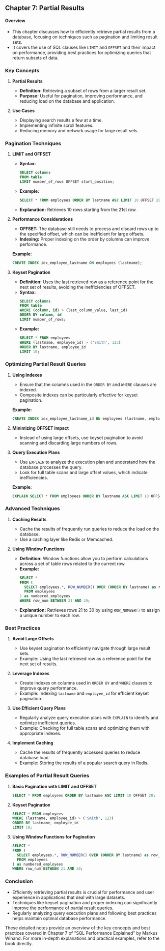 ## Chapter 7: Partial Results

#### Overview
- This chapter discusses how to efficiently retrieve partial results from a database, focusing on techniques such as pagination and limiting result sets.
- It covers the use of SQL clauses like `LIMIT` and `OFFSET` and their impact on performance, providing best practices for optimizing queries that return subsets of data.

### Key Concepts

1. **Partial Results**
   - **Definition:** Retrieving a subset of rows from a larger result set.
   - **Purpose:** Useful for pagination, improving performance, and reducing load on the database and application.

2. **Use Cases**
   - Displaying search results a few at a time.
   - Implementing infinite scroll features.
   - Reducing memory and network usage for large result sets.

### Pagination Techniques

1. **LIMIT and OFFSET**
   - **Syntax:**
     ```sql
     SELECT columns
     FROM table
     LIMIT number_of_rows OFFSET start_position;
     ```
   - **Example:**
     ```sql
     SELECT * FROM employees ORDER BY lastname ASC LIMIT 10 OFFSET 20;
     ```
   - **Explanation:** Retrieves 10 rows starting from the 21st row.

2. **Performance Considerations**
   - **OFFSET:** The database still needs to process and discard rows up to the specified offset, which can be inefficient for large offsets.
   - **Indexing:** Proper indexing on the order by columns can improve performance.
   
   **Example:**
   ```sql
   CREATE INDEX idx_employee_lastname ON employees (lastname);
   ```

3. **Keyset Pagination**
   - **Definition:** Uses the last retrieved row as a reference point for the next set of results, avoiding the inefficiencies of OFFSET.
   - **Syntax:**
     ```sql
     SELECT columns
     FROM table
     WHERE (column, id) > (last_column_value, last_id)
     ORDER BY column, id
     LIMIT number_of_rows;
     ```
   - **Example:**
     ```sql
     SELECT * FROM employees
     WHERE (lastname, employee_id) > ('Smith', 123)
     ORDER BY lastname, employee_id
     LIMIT 10;
     ```

### Optimizing Partial Result Queries

1. **Using Indexes**
   - Ensure that the columns used in the `ORDER BY` and `WHERE` clauses are indexed.
   - Composite indexes can be particularly effective for keyset pagination.

   **Example:**
   ```sql
   CREATE INDEX idx_employee_lastname_id ON employees (lastname, employee_id);
   ```

2. **Minimizing OFFSET Impact**
   - Instead of using large offsets, use keyset pagination to avoid scanning and discarding large numbers of rows.
   
3. **Query Execution Plans**
   - Use `EXPLAIN` to analyze the execution plan and understand how the database processes the query.
   - Look for full table scans and large offset values, which indicate inefficiencies.
   
   **Example:**
   ```sql
   EXPLAIN SELECT * FROM employees ORDER BY lastname ASC LIMIT 10 OFFSET 1000;
   ```

### Advanced Techniques

1. **Caching Results**
   - Cache the results of frequently run queries to reduce the load on the database.
   - Use a caching layer like Redis or Memcached.

2. **Using Window Functions**
   - **Definition:** Window functions allow you to perform calculations across a set of table rows related to the current row.
   - **Example:**
     ```sql
     SELECT *
     FROM (
       SELECT employees.*, ROW_NUMBER() OVER (ORDER BY lastname) as row_num
       FROM employees
     ) as numbered_employees
     WHERE row_num BETWEEN 21 AND 30;
     ```
   - **Explanation:** Retrieves rows 21 to 30 by using `ROW_NUMBER()` to assign a unique number to each row.

### Best Practices

1. **Avoid Large Offsets**
   - Use keyset pagination to efficiently navigate through large result sets.
   - Example: Using the last retrieved row as a reference point for the next set of results.

2. **Leverage Indexes**
   - Create indexes on columns used in `ORDER BY` and `WHERE` clauses to improve query performance.
   - Example: Indexing `lastname` and `employee_id` for efficient keyset pagination.

3. **Use Efficient Query Plans**
   - Regularly analyze query execution plans with `EXPLAIN` to identify and optimize inefficient queries.
   - Example: Checking for full table scans and optimizing them with appropriate indexes.

4. **Implement Caching**
   - Cache the results of frequently accessed queries to reduce database load.
   - Example: Storing the results of a popular search query in Redis.

### Examples of Partial Result Queries

1. **Basic Pagination with LIMIT and OFFSET**
   ```sql
   SELECT * FROM employees ORDER BY lastname ASC LIMIT 10 OFFSET 20;
   ```

2. **Keyset Pagination**
   ```sql
   SELECT * FROM employees
   WHERE (lastname, employee_id) > ('Smith', 123)
   ORDER BY lastname, employee_id
   LIMIT 10;
   ```

3. **Using Window Functions for Pagination**
   ```sql
   SELECT *
   FROM (
     SELECT employees.*, ROW_NUMBER() OVER (ORDER BY lastname) as row_num
     FROM employees
   ) as numbered_employees
   WHERE row_num BETWEEN 21 AND 30;
   ```

### Conclusion
- Efficiently retrieving partial results is crucial for performance and user experience in applications that deal with large datasets.
- Techniques like keyset pagination and proper indexing can significantly improve the performance of partial result queries.
- Regularly analyzing query execution plans and following best practices helps maintain optimal database performance.

These detailed notes provide an overview of the key concepts and best practices covered in Chapter 7 of "SQL Performance Explained" by Markus Winand. For more in-depth explanations and practical examples, refer to the book directly.